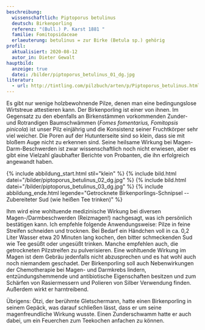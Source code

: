 ```yaml
---
beschreibung:
  wissenschaftlich: Piptoporus betulinus
  deutsch: Birkenporling
  referenz: "(Bull.) P. Karst 1881 "
  familie: Fomitopsidaceae
  erlaeuterung: betulinus = zur Birke (Betula sp.) gehörig
profil:
  aktualisiert: 2020-08-12
  autor_in: Dieter Gewalt
hauptbild:
  anzeige: true
  datei: /bilder/piptoporus_betulinus_01_dg.jpg
literatur:
  - url: http://tintling.com/pilzbuch/arten/p/Piptoporus_betulinus.html
---
```

Es gibt nur wenige holzbewohnende Pilze, denen man eine bedingungslose Wirtstreue attestieren kann. Der Birkenporling ist einer von ihnen. Im Gegensatz zu den ebenfalls an Birkenstämmen vorkommenden Zunder- und Rotrandigen Baumschwämmen (*Fomes fomentarius, Fomitopsis pinicola*) ist unser Pilz einjährig und die Konsistenz seiner Fruchtkörper sehr viel weicher. Die Poren auf der Hutunterseite sind so klein, dass sie mit bloßem Auge nicht zu erkennen sind. Seine heilsame Wirkung bei Magen-Darm-Beschwerden ist zwar wissenschaftlich noch nicht erwiesen, aber es gibt eine Vielzahl glaubhafter Berichte von Probanten, die ihn erfolgreich angewandt haben.

{% include abbildung_start.html stil="klein" %}
{% include bild.html datei="/bilder/piptoporus_betulinus_02_dg.jpg" %}
{% include bild.html datei="/bilder/piptoporus_betulinus_03_dg.jpg" %}
{% include abbildung_ende.html legende="Getrocknete Birkenporlings-Schnipsel  -- Zubereiteter Sud (wie heißen Tee trinken)" %}



Ihm wird eine wohltuende medizinische Wirkung bei diversen Magen-/Darmbeschwerden (Reizmagen!) nachgesagt, was ich persönlich bestätigen kann. Ich empfehle folgende Anwendungsweise: Pilze in feine Streifen schneiden und trocknen. Bei Bedarf ein Händchen voll in ca. 0,2 Liter Wasser etwa 20 Minuten lang kochen, den bitter schmeckenden Sud wie Tee gesüßt oder ungesüßt trinken. Manche empfehlen auch, die getrockneten Pilzstreifen zu pulverisieren. Eine wohltuende Wirkung im Magen ist dem Gebräu jedenfalls nicht abzusprechen und es hat wohl auch noch niemandem geschadet. Der Birkenporling soll auch Nebenwirkungen der Chemotherapie bei Magen- und Darmkrebs lindern, entzündungshemmende und antibiotische Eigenschaften besitzen und zum Schärfen von Rasiermessern und Polieren von Silber Verwendung finden. Außerdem wirkt er harntreibend. 

Übrigens: Ötzi, der berühmte Gletschermann, hatte einen Birkenporling in seinem Gepäck, was darauf schließen lässt, dass er um seine magenfreundliche Wirkung wusste. Einen Zunderschwamm hatte er auch dabei, um ein Feuerchen zum Teekochen anfachen zu können.